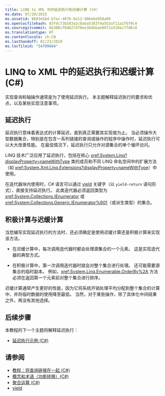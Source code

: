 ```yaml
---
title: LINQ to XML 中的延迟执行和迟缓计算 (C#)
ms.date: 07/20/2015
ms.assetid: 8683d1b4-b7ec-407b-be12-906ebe958a09
ms.openlocfilehash: 83fdc73b583a2c8aba5383f4a5b3af11a1f6f9c4
ms.sourcegitcommit: 6b308cf6d627d78ee36dbbae8972a310ac7fd6c8
ms.translationtype: HT
ms.contentlocale: zh-CN
ms.lasthandoff: 01/23/2019
ms.locfileid: "54709684"
---
```

# <a name="deferred-execution-and-lazy-evaluation-in-linq-to-xml-c"></a>LINQ to XML 中的延迟执行和迟缓计算 (C#)
实现查询和轴操作通常是为了使用延迟执行。 本主题解释延迟执行的要求和优点，以及某些实现注意事项。  
  
## <a name="deferred-execution"></a>延迟执行  
 延迟执行意味着表达式的计算延迟，直到真正需要其实现值为止。 当必须操作大型数据集合，特别是在包含一系列链接的查询或操作的程序中操作时，延迟执行可以大大改善性能。 在最佳情况下，延迟执行只允许对源集合的单个循环访问。  
  
 LINQ 技术广泛应用了延迟执行，包括在核心 <xref:System.Linq?displayProperty=nameWithType> 类的成员和不同 LINQ 命名空间中的扩展方法（如 <xref:System.Xml.Linq.Extensions?displayProperty=nameWithType>）中使用。  
  
 在迭代器块内使用时，C# 语言可以通过 [yield](../../../../csharp/language-reference/keywords/yield.md) 关键字（以 `yield-return` 语句形式），直接支持延迟执行。 此类迭代器必须返回类型为 <xref:System.Collections.IEnumerator> 或 <xref:System.Collections.Generic.IEnumerator%601>（或派生类型）的集合。  
  
## <a name="eager-vs-lazy-evaluation"></a>积极计算与迟缓计算  
 当您编写实现延迟执行的方法时，还必须确定是使用迟缓计算还是积极计算来实现该方法。  
  
-   在迟缓计算中，每次调用迭代器时都会处理源集合的一个元素。 这是实现迭代器的典型方式。  
  
-   在积极计算中，第一次调用迭代器时就会对整个集合进行处理。 还可能需要源集合的临时副本。 例如，<xref:System.Linq.Enumerable.OrderBy%2A> 方法必须在返回第一个元素前对整个集合进行排序。  
  
 迟缓计算通常产生更好的性能，因为它将系统开销处理平均分配到整个集合的计算中，并将临时数据的使用降至最低。 当然，对于某些操作，除了具体化中间结果之外，再没有其他选择。  
  
## <a name="next-steps"></a>后续步骤  
 本教程的下一个主题将解释延迟执行：  
  
-   [延迟执行示例 (C#)](../../../../csharp/programming-guide/concepts/linq/deferred-execution-example.md)  
  
## <a name="see-also"></a>请参阅

- [教程：将查询链接在一起 (C#)](../../../../csharp/programming-guide/concepts/linq/tutorial-chaining-queries-together.md)
- [概念和术语（功能转换）(C#)](../../../../csharp/programming-guide/concepts/linq/concepts-and-terminology-functional-transformation.md)
- [聚合运算 (C#)](../../../../csharp/programming-guide/concepts/linq/aggregation-operations.md)
- [yield](../../../../csharp/language-reference/keywords/yield.md)
